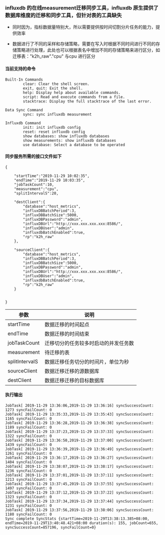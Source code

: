 ### influxdb 的在线measurement迁移同步工具，influxdb 原生提供了数据库维度的迁移和同步工具，但针对表的工具缺失

- 同时因为，指标数据量特别大，所以需要提供按时间切割分片任务的能力，提供效率

- 数据进行了不同的采样和存储策略，需要在写入时根据不同时间进行不同的存储策略进行处理，此处也可以根据表名中增加不同的存储策略来进行区分，如迁移表："k2h_raw"."cpu" 与cpu 进行区分



#### 当前支持的命令

```
Built-In Commands
        clear: Clear the shell screen.
        exit, quit: Exit the shell.
        help: Display help about available commands.
        script: Read and execute commands from a file.
        stacktrace: Display the full stacktrace of the last error.

Data Sync Command
        sync: sync influxdb measurement

Influxdb Command
        init: init influxdb config
        reset: reset influxdb config
        show databases: show influxdb databases
        show measurements: show influxdb databases
        use database: Select a database to be operated
```

#### 同步服务所需的接口文件如下

```
{

    "startTime":"2019-11-29 10:02:35",
	"endTime":"2019-11-29 10:03:35",
	"jobTaskCount":10,
	"measurement":"cpu",
	"splitIntervalS":20,
	
	"destClient":{
		"database":"host_metrics",
		"influxDBBatchPeriod":3,
		"influxDBBatchSize":5000,
		"influxDBPassword":"admin",
		"influxDBUrl":"http://xxx.xxx.xxx.xxx:8586/",
		"influxDBUser":"admin",
		"influxdbBatchEnabled":true,
		"rp":"k2h_raw"
	},
	
	"sourceClient":{
		"database":"host_metrics",
		"influxDBBatchPeriod":3,
		"influxDBBatchSize":5000,
		"influxDBPassword":"admin",
		"influxDBUrl":"http://xxx.xxx.xxx.xxx:8586/",
		"influxDBUser":"admin",
		"influxdbBatchEnabled":true,
		"rp":"k2h_raw"
	}
	
	
}
```

| 参数 | 说明 |
| ------ | ------ |
|  startTime| 数据迁移的时间起点 |
| endTime | 数据迁移的时间结束 | 
| jobTaskCount | 迁移切分的任务较多时启动的并发任务数 |
| measurement | 待迁移的表 |
| splitIntervalS | 数据迁移任务切分的时间片，单位为秒 |
| sourceClient | 数据迁移迁移的源数据库 |
| destClient | 数据迁移迁移的目标数据库 |


#### 执行输出

```
JobTask[ 2019-11-29 13:36:06,2019-11-29 13:36:16] syncSuccessCount: 1273 syncFailCount: 0
JobTask[ 2019-11-29 13:35:33,2019-11-29 13:35:43] syncSuccessCount: 1165 syncFailCount: 0
JobTask[ 2019-11-29 13:36:28,2019-11-29 13:36:38] syncSuccessCount: 1189 syncFailCount: 0
JobTask[ 2019-11-29 13:37:23,2019-11-29 13:37:33] syncSuccessCount: 1322 syncFailCount: 0
JobTask[ 2019-11-29 13:36:50,2019-11-29 13:37:00] syncSuccessCount: 1439 syncFailCount: 0
JobTask[ 2019-11-29 13:36:39,2019-11-29 13:36:49] syncSuccessCount: 1261 syncFailCount: 0
JobTask[ 2019-11-29 13:36:17,2019-11-29 13:36:27] syncSuccessCount: 1404 syncFailCount: 0
JobTask[ 2019-11-29 13:38:07,2019-11-29 13:38:17] syncSuccessCount: 1236 syncFailCount: 0
JobTask[ 2019-11-29 13:37:01,2019-11-29 13:37:11] syncSuccessCount: 1213 syncFailCount: 0
JobTask[ 2019-11-29 13:37:45,2019-11-29 13:37:55] syncSuccessCount: 1497 syncFailCount: 0
JobTask[ 2019-11-29 13:37:12,2019-11-29 13:37:22] syncSuccessCount: 1323 syncFailCount: 0
JobTask[ 2019-11-29 13:37:34,2019-11-29 13:37:44] syncSuccessCount: 1231 syncFailCount: 0
JobTask[ 2019-11-29 13:37:56,2019-11-29 13:38:06] syncSuccessCount: 1180 syncFailCount: 0
Sync complete SyncStats {startTime=2019-11-29T13:38:13.385+08:00, endTime=2019-11-29T13:40:48.421+08:00 duration(s): 155, jobCount=655, syncSuccessCount=857196, syncFailCount=0}


```

